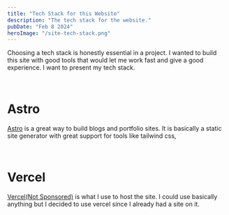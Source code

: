 ```yaml
---
title: "Tech Stack for this Website"
description: "The tech stack for the website."
pubDate: "Feb 8 2024"
heroImage: "/site-tech-stack.png"
---
```


Choosing a tech stack is honestly essential in a project. I wanted to build this site with good tools that would let me work fast and give a good experience. I want to present my tech stack.

<br>

# Astro

[Astro](https://astro.build/) is a great way to build blogs and portfolio sites. It is basically a static site generator with great support for tools like tailwind css, 

<br>

# Vercel

[Vercel(Not Sponsored)](https://vercel.com) is what I use to host the site. I could use basically anything but I decided to use vercel since I already had a site on it.
